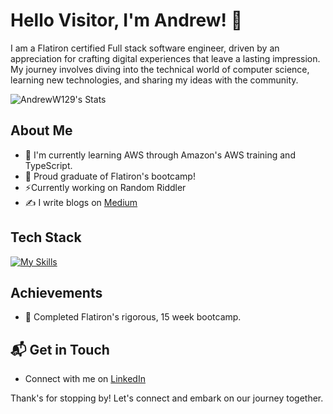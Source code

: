 
# Hello Visitor, I'm Andrew! 👋

I am a Flatiron certified Full stack software engineer, driven by an appreciation for crafting digital experiences that leave a lasting impression. My journey involves diving into the technical world of computer science, learning new technologies, and sharing my ideas with the community.

![AndrewW129's Stats](https://github-readme-stats.vercel.app/api?username=AndrewW129&theme=vue-dark&show_icons=true&hide_border=true&count_private=true)

## About Me 

- 🔭 I'm currently learning AWS through Amazon's AWS training and TypeScript.
- 🌱 Proud graduate of Flatiron's bootcamp!
- ⚡Currently working on Random Riddler
- ✍️ I write blogs on [Medium](https://medium.com/@adwilson12901)

## Tech Stack
[![My Skills](https://skillicons.dev/icons?i=js,html,css,react,python,flask,npm,replit,sqlite,vscode,nodejs)](https://skillicons.dev)

## Achievements

- 🌟 Completed Flatiron's rigorous, 15 week bootcamp.

## 📬 Get in Touch

- Connect with me on [LinkedIn](https://www.linkedin.com/in/andrew-wilson-492116210/)

Thank's for stopping by! Let's connect and embark on our journey together.
